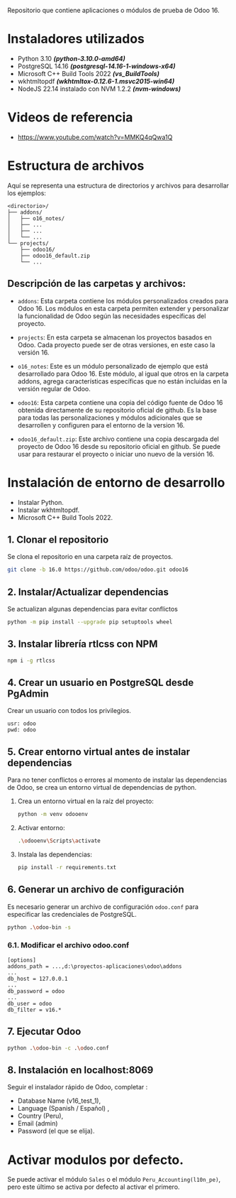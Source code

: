 Repositorio que contiene aplicaciones o módulos de prueba de Odoo 16.

# Instaladores utilizados

- Python 3.10 ***(python-3.10.0-amd64)***
- PostgreSQL 14.16 ***(postgresql-14.16-1-windows-x64)***
- Microsoft C++ Build Tools 2022 ***(vs_BuildTools)***
- wkhtmltopdf ***(wkhtmltox-0.12.6-1.msvc2015-win64)***
- NodeJS 22.14 instalado con NVM 1.2.2 ***(nvm-windows)***

# Videos de referencia

- https://www.youtube.com/watch?v=MMKQ4qQwa1Q

# Estructura de archivos
Aquí se representa una estructura de directorios y archivos para desarrollar los ejemplos:
```
<directorio>/
├── addons/
│   ├── o16_notes/
│   ├── ...
│   ├── ...
│   └── ...
└── projects/
    ├── odoo16/
    ├── odoo16_default.zip
    └── ...
```

## Descripción de las carpetas y archivos:

- `addons`: Esta carpeta contiene los módulos personalizados creados para Odoo 16. Los módulos en esta carpeta permiten extender y personalizar la funcionalidad de Odoo según las necesidades específicas del proyecto.

- `projects`: En esta carpeta se almacenan los proyectos basados en Odoo. Cada proyecto puede ser de otras versiones, en este caso la versión 16.

- `o16_notes`: Este es un módulo personalizado de ejemplo que está desarrollado para Odoo 16. Este módulo, al igual que otros en la carpeta addons, agrega características específicas que no están incluidas en la versión regular de Odoo.

- `odoo16`: Esta carpeta contiene una copia del código fuente de Odoo 16 obtenida directamente de su repositorio oficial de github. Es la base para todas las personalizaciones y módulos adicionales que se desarrollen y configuren para el entorno de la version 16.

- `odoo16_default.zip`: Este archivo contiene una copia descargada del proyecto de Odoo 16 desde su repositorio oficial en github. Se puede usar para restaurar el proyecto o iniciar uno nuevo de la versión 16.

# Instalación de entorno de desarrollo

- Instalar Python.
- Instalar wkhtmltopdf.
- Microsoft C++ Build Tools 2022.

## 1. Clonar el repositorio

Se clona el repositorio en una carpeta raíz de proyectos.

```bash
git clone -b 16.0 https://github.com/odoo/odoo.git odoo16
```

## 2. Instalar/Actualizar dependencias

Se actualizan algunas dependencias para evitar conflictos

```bash
python -m pip install --upgrade pip setuptools wheel
```

## 3. Instalar librería rtlcss con NPM

```bash
npm i -g rtlcss
```

## 4. Crear un usuario en PostgreSQL desde PgAdmin

Crear un usuario con todos los privilegios.

```
usr: odoo
pwd: odoo
```

## 5. Crear entorno virtual antes de instalar dependencias
Para no tener conflictos o errores al momento de instalar las dependencias de Odoo, se crea un entorno virtual de dependencias de python.

1. Crea un entorno virtual en la raíz del proyecto:
    
    ```bash
    python -m venv odooenv
    ```
    
2. Activar entorno:
    
    ```bash
    .\odooenv\Scripts\activate
    ```
    
3. Instala las dependencias:
    
    ```bash
    pip install -r requirements.txt
    ```
    

## 6. Generar un archivo de configuración
Es necesario generar un archivo de configuración `odoo.conf` para especificar las credenciales de PostgreSQL.

```bash
python .\odoo-bin -s
```

### 6.1. Modificar el archivo odoo.conf

```
[options]
addons_path = ...,d:\proyectos-aplicaciones\odoo\addons
...
db_host = 127.0.0.1
...
db_password = odoo
...
db_user = odoo
db_filter = v16.*
```

## 7. Ejecutar Odoo

```bash
python .\odoo-bin -c .\odoo.conf
```

## 8. Instalación en localhost:8069

Seguir el instalador rápido de Odoo, completar :

- Database Name (v16_test_1),
- Language (Spanish / Español) ,
- Country (Peru),
- Email (admin)
- Password (el que se elija).

# Activar modulos por defecto.
Se puede activar el módulo `Sales` o el módulo `Peru_Accounting(l10n_pe)`, pero este último se activa por defecto al activar el primero.